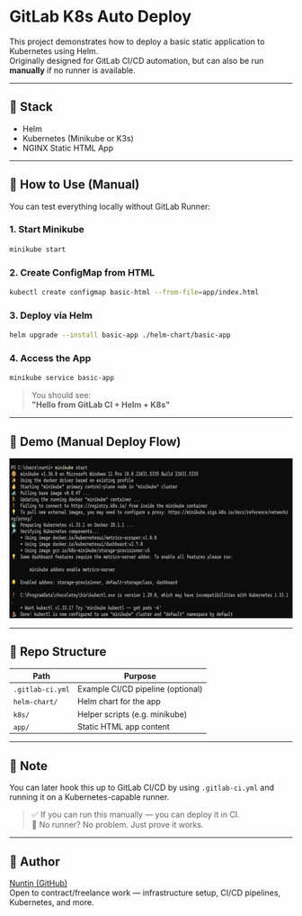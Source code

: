 # GitLab K8s Auto Deploy

This project demonstrates how to deploy a basic static application to Kubernetes using Helm.  
Originally designed for GitLab CI/CD automation, but can also be run **manually** if no runner is available.

---

## 🔧 Stack

- Helm  
- Kubernetes (Minikube or K3s)  
- NGINX Static HTML App

---

## 🚀 How to Use (Manual)

You can test everything locally without GitLab Runner:

### 1. Start Minikube
```bash
minikube start
```

### 2. Create ConfigMap from HTML
```bash
kubectl create configmap basic-html --from-file=app/index.html
```

### 3. Deploy via Helm
```bash
helm upgrade --install basic-app ./helm-chart/basic-app
```

### 4. Access the App
```bash
minikube service basic-app
```

> You should see:  
> **"Hello from GitLab CI + Helm + K8s"**

---

## 📸 Demo (Manual Deploy Flow)

![demo](demo.gif)

---

## 📂 Repo Structure

| Path               | Purpose                          |
|--------------------|----------------------------------|
| `.gitlab-ci.yml`   | Example CI/CD pipeline (optional)|
| `helm-chart/`      | Helm chart for the app           |
| `k8s/`             | Helper scripts (e.g. minikube)   |
| `app/`             | Static HTML app content          |

---

## 💬 Note

You can later hook this up to GitLab CI/CD by using `.gitlab-ci.yml` and running it on a Kubernetes-capable runner.

> ✅ If you can run this manually — you can deploy it in CI.  
> 🚫 No runner? No problem. Just prove it works.

---

## 🙏 Author

[Nuntin (GitHub)](https://github.com/Nuntin)  
Open to contract/freelance work — infrastructure setup, CI/CD pipelines, Kubernetes, and more.
